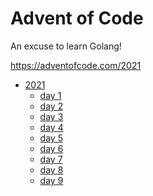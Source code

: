 # Advent of Code

An excuse to learn Golang!

https://adventofcode.com/2021

- [2021](./2021)
    - [day 1](./2021/day/1/)
    - [day 2](./2021/day/2/)
    - [day 3](./2021/day/3/)
    - [day 4](./2021/day/4/)
    - [day 5](./2021/day/5/)
    - [day 6](./2021/day/6/)
    - [day 7](./2021/day/7/)
    - [day 8](./2021/day/8/)
    - [day 9](./2021/day/9/)
    <!-- - [day 10](./2021/day/10/) -->
    <!-- - [day 11](./2021/day/11/) -->
    <!-- - [day 12](./2021/day/12/) -->
    <!-- - [day 13](./2021/day/13/) -->
    <!-- - [day 14](./2021/day/14/) -->
    <!-- - [day 15](./2021/day/15/) -->
    <!-- - [day 16](./2021/day/16/) -->
    <!-- - [day 17](./2021/day/17/) -->
    <!-- - [day 18](./2021/day/18/) -->
    <!-- - [day 19](./2021/day/19/) -->
    <!-- - [day 20](./2021/day/20/) -->
    <!-- - [day 21](./2021/day/21/) -->
    <!-- - [day 22](./2021/day/22/) -->
    <!-- - [day 23](./2021/day/23/) -->
    <!-- - [day 24](./2021/day/24/) -->
